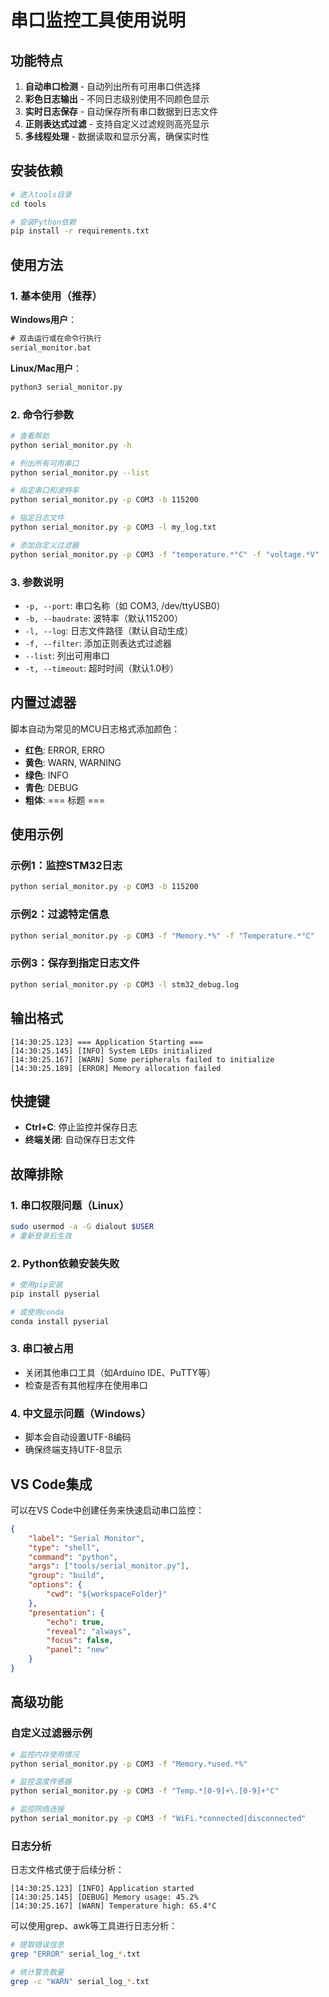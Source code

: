 # 串口监控工具使用说明

## 功能特点

1. **自动串口检测** - 自动列出所有可用串口供选择
2. **彩色日志输出** - 不同日志级别使用不同颜色显示
3. **实时日志保存** - 自动保存所有串口数据到日志文件
4. **正则表达式过滤** - 支持自定义过滤规则高亮显示
5. **多线程处理** - 数据读取和显示分离，确保实时性

## 安装依赖

```bash
# 进入tools目录
cd tools

# 安装Python依赖
pip install -r requirements.txt
```

## 使用方法

### 1. 基本使用（推荐）

**Windows用户**：
```cmd
# 双击运行或在命令行执行
serial_monitor.bat
```

**Linux/Mac用户**：
```bash
python3 serial_monitor.py
```

### 2. 命令行参数

```bash
# 查看帮助
python serial_monitor.py -h

# 列出所有可用串口
python serial_monitor.py --list

# 指定串口和波特率
python serial_monitor.py -p COM3 -b 115200

# 指定日志文件
python serial_monitor.py -p COM3 -l my_log.txt

# 添加自定义过滤器
python serial_monitor.py -p COM3 -f "temperature.*°C" -f "voltage.*V"
```

### 3. 参数说明

- `-p, --port`: 串口名称（如 COM3, /dev/ttyUSB0）
- `-b, --baudrate`: 波特率（默认115200）
- `-l, --log`: 日志文件路径（默认自动生成）
- `-f, --filter`: 添加正则表达式过滤器
- `--list`: 列出可用串口
- `-t, --timeout`: 超时时间（默认1.0秒）

## 内置过滤器

脚本自动为常见的MCU日志格式添加颜色：

- **红色**: ERROR, ERRO
- **黄色**: WARN, WARNING  
- **绿色**: INFO
- **青色**: DEBUG
- **粗体**: === 标题 ===

## 使用示例

### 示例1：监控STM32日志
```bash
python serial_monitor.py -p COM3 -b 115200
```

### 示例2：过滤特定信息
```bash
python serial_monitor.py -p COM3 -f "Memory.*%" -f "Temperature.*°C"
```

### 示例3：保存到指定日志文件
```bash
python serial_monitor.py -p COM3 -l stm32_debug.log
```

## 输出格式

```
[14:30:25.123] === Application Starting ===
[14:30:25.145] [INFO] System LEDs initialized
[14:30:25.167] [WARN] Some peripherals failed to initialize
[14:30:25.189] [ERROR] Memory allocation failed
```

## 快捷键

- **Ctrl+C**: 停止监控并保存日志
- **终端关闭**: 自动保存日志文件

## 故障排除

### 1. 串口权限问题（Linux）
```bash
sudo usermod -a -G dialout $USER
# 重新登录后生效
```

### 2. Python依赖安装失败
```bash
# 使用pip安装
pip install pyserial

# 或使用conda
conda install pyserial
```

### 3. 串口被占用
- 关闭其他串口工具（如Arduino IDE、PuTTY等）
- 检查是否有其他程序在使用串口

### 4. 中文显示问题（Windows）
- 脚本会自动设置UTF-8编码
- 确保终端支持UTF-8显示

## VS Code集成

可以在VS Code中创建任务来快速启动串口监控：

```json
{
    "label": "Serial Monitor",
    "type": "shell",
    "command": "python",
    "args": ["tools/serial_monitor.py"],
    "group": "build",
    "options": {
        "cwd": "${workspaceFolder}"
    },
    "presentation": {
        "echo": true,
        "reveal": "always",
        "focus": false,
        "panel": "new"
    }
}
```

## 高级功能

### 自定义过滤器示例

```bash
# 监控内存使用情况
python serial_monitor.py -p COM3 -f "Memory.*used.*%"

# 监控温度传感器
python serial_monitor.py -p COM3 -f "Temp.*[0-9]+\.[0-9]+°C"

# 监控网络连接
python serial_monitor.py -p COM3 -f "WiFi.*connected|disconnected"
```

### 日志分析

日志文件格式便于后续分析：
```
[14:30:25.123] [INFO] Application started
[14:30:25.145] [DEBUG] Memory usage: 45.2%
[14:30:25.167] [WARN] Temperature high: 65.4°C
```

可以使用grep、awk等工具进行日志分析：
```bash
# 提取错误信息
grep "ERROR" serial_log_*.txt

# 统计警告数量
grep -c "WARN" serial_log_*.txt
```